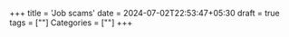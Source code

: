 +++
title = 'Job scams'
date = 2024-07-02T22:53:47+05:30
draft = true
tags = [""]
Categories = [""]
+++
